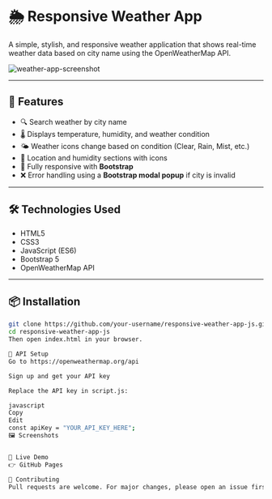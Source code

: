 # 🌦️ Responsive Weather App

A simple, stylish, and responsive weather application that shows real-time weather data based on city name using the OpenWeatherMap API.

![weather-app-screenshot](./screenshot.png) <!-- Optional if you have a screenshot -->

---

## 🚀 Features

- 🔍 Search weather by city name
- 🌡️ Displays temperature, humidity, and weather condition
- 🌤️ Weather icons change based on condition (Clear, Rain, Mist, etc.)
- 🧭 Location and humidity sections with icons
- 📱 Fully responsive with **Bootstrap**
- ❌ Error handling using a **Bootstrap modal popup** if city is invalid

---

## 🛠️ Technologies Used

- HTML5
- CSS3
- JavaScript (ES6)
- Bootstrap 5
- OpenWeatherMap API

---

## 📦 Installation

```bash
git clone https://github.com/your-username/responsive-weather-app-js.git
cd responsive-weather-app-js
Then open index.html in your browser.

🔑 API Setup
Go to https://openweathermap.org/api

Sign up and get your API key

Replace the API key in script.js:

javascript
Copy
Edit
const apiKey = "YOUR_API_KEY_HERE";
🖼️ Screenshots


📌 Live Demo
👉 GitHub Pages

🤝 Contributing
Pull requests are welcome. For major changes, please open an issue first to discuss what you would like to change.
